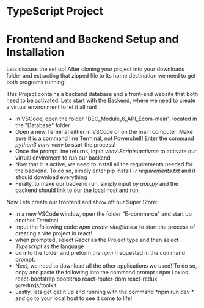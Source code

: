 # TypeScript Project

# Frontend and Backend Setup and Installation

 Lets discuss the set up! After cloning your project into your downloads folder and extracting that zipped file to its home destination we need to get both programs running!

This Project contains a backend database and a front-end website that both need to be activated. Lets start with the Backend, where we need to create a virtual environment to let it all run!

- In VSCode, open the folder "BEC_Module_6_API_Ecom-main", located in the "Database" folder
- Open a new Terminal either in VSCode or on the main computer. Make sure it is a command line Terminal, not Powershell! Enter the command *python3 venv venv* to start the process!
- Once the prompt line returns, input *venv\Scripts\activate* to activate our virtual enviroment to run our backend
- Now that it is active, we need to install all the requirements needed for the backend. To do so, simply enter pip install *-r requirements.txt* and it should download everything
- Finally, to make our backend run, simply input *py app.py* and the backend should link to our the local host and run

Now Lets create our frontend and show off our Super Store:

- In a new VSCode window, open the folder "E-commerce" and start up another Terminal
- Input the following code: *npm create vite@latest* to start the process of creating a vite project in react! 
- when prompted, select *React* as the Project type and then select *Typescript* as the language
- cd into the folder and preform the *npm i* requested in the command prompt. 
- Next, we need to download all the other applications we used! To do so, copy and paste the following into the command prompt : 
    npm i axios react-bootstrap bootstrap react-router-dom react-redux @reduxjs/toolkit
- Lastly, lets get get it up and running with the command *npm run dev * and go to your local host to see it come to life!